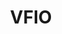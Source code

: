 ---
title: VFIO
crosslinks:
- Amd
- linux
- linux_gaming
- sffpc
- HyperV
- DataHoarder
- archlinux
- pcmasterrace
- virtualization
- Xcom
- Steam
- discordapp
---